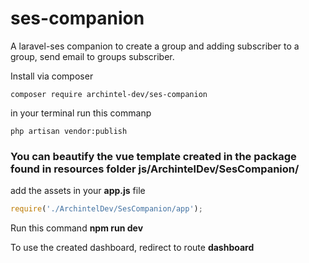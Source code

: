 # ses-companion
A laravel-ses companion to create a group and adding subscriber to a group, send email to groups subscriber.

Install via composer
```
composer require archintel-dev/ses-companion
```
in your terminal run this commanp
```
php artisan vendor:publish
```

### You can beautify the vue template created in the package found in resources folder __js/ArchintelDev/SesCompanion/__

add the assets in your **app.js** file
```js
require('./ArchintelDev/SesCompanion/app');
```

Run this command **npm run dev**

To use the created dashboard, redirect to route __dashboard__